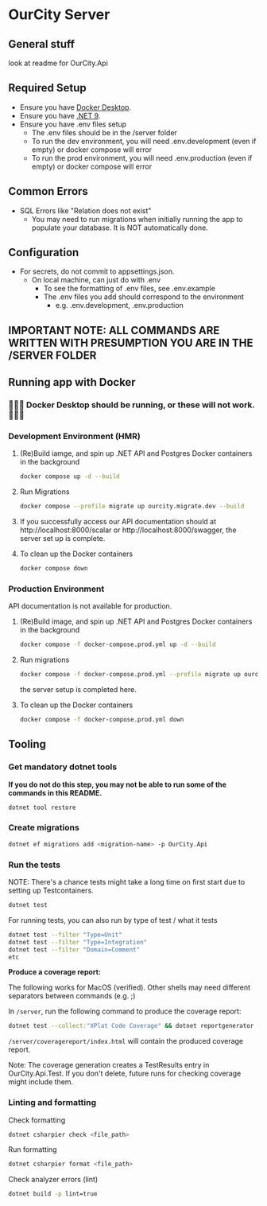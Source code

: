 # OurCity Server

## General stuff

look at readme for OurCity.Api

## Required Setup

- Ensure you have [Docker Desktop](https://www.docker.com/products/docker-desktop/).
- Ensure you have [.NET 9](https://dotnet.microsoft.com/en-us/download).
- Ensure you have .env files setup
  - The .env files should be in the /server folder
  - To run the dev environment, you will need .env.development (even if empty) or docker compose will error
  - To run the prod environment, you will need .env.production (even if empty) or docker compose will error

## Common Errors
- SQL Errors like "Relation does not exist"
  - You may need to run migrations when initially running the app to populate your database. It is NOT automatically done.

## Configuration

- For secrets, do not commit to appsettings.json.
  - On local machine, can just do with .env
    - To see the formatting of .env files, see .env.example
    - The .env files you add should correspond to the environment
      - e.g. .env.development, .env.production

## IMPORTANT NOTE: ALL COMMANDS ARE WRITTEN WITH PRESUMPTION YOU ARE IN THE /SERVER FOLDER

## Running app with Docker
### 🚨🚨🚨 Docker Desktop should be running, or these will not work. 🚨🚨🚨

### Development Environment (HMR)

1. (Re)Build iamge, and spin up .NET API and Postgres Docker containers in the background
    ```sh
    docker compose up -d --build
    ```

2. Run Migrations
    ```sh
    docker compose --profile migrate up ourcity.migrate.dev --build
    ```

3. If you successfully access our API documentation should at http://localhost:8000/scalar or http://localhost:8000/swagger, the server set up is complete. 


4. To clean up the Docker containers
    ```sh
    docker compose down
    ```

### Production Environment

API documentation is not available for production. 

1. (Re)Build image, and spin up .NET API and Postgres Docker containers in the background
    ```sh
    docker compose -f docker-compose.prod.yml up -d --build
    ```

2. Run migrations
    ```sh
    docker compose -f docker-compose.prod.yml --profile migrate up ourcity.migrate.prod --build
    ```
    the server setup is completed here. 

3. To clean up the Docker containers
    ```sh
    docker compose -f docker-compose.prod.yml down
    ```



## Tooling

### Get mandatory dotnet tools

**If you do not do this step, you may not be able to run some of the commands in this README.**

```sh
dotnet tool restore
```

### Create migrations

```sh
dotnet ef migrations add <migration-name> -p OurCity.Api
```

### Run the tests

NOTE: There's a chance tests might take a long time on first start due to setting up Testcontainers.

```sh
dotnet test
```

For running tests, you can also run by type of test / what it tests

```sh
dotnet test --filter "Type=Unit"
dotnet test --filter "Type=Integration"
dotnet test --filter "Domain=Comment"
etc
```

**Produce a coverage report:**

The following works for MacOS (verified). Other shells may need different separators between commands (e.g. ;)

In `/server`, run the following command to produce the coverage report:

```sh
dotnet test --collect:"XPlat Code Coverage" && dotnet reportgenerator -reports:"**/OurCity.Api.Test/TestResults/**/coverage.cobertura.xml" -targetdir:"coveragereport" -reporttypes:Html && open coveragereport/index.html
```
`/server/coveragereport/index.html` will contain the produced coverage report. 

Note: The coverage generation creates a TestResults entry in OurCity.Api.Test. If you don't delete, future runs for checking coverage might include them.

### Linting and formatting

Check formatting

```sh
dotnet csharpier check <file_path>
```

Run formatting

```sh
dotnet csharpier format <file_path>
```

Check analyzer errors (lint)

```sh
dotnet build -p lint=true
```